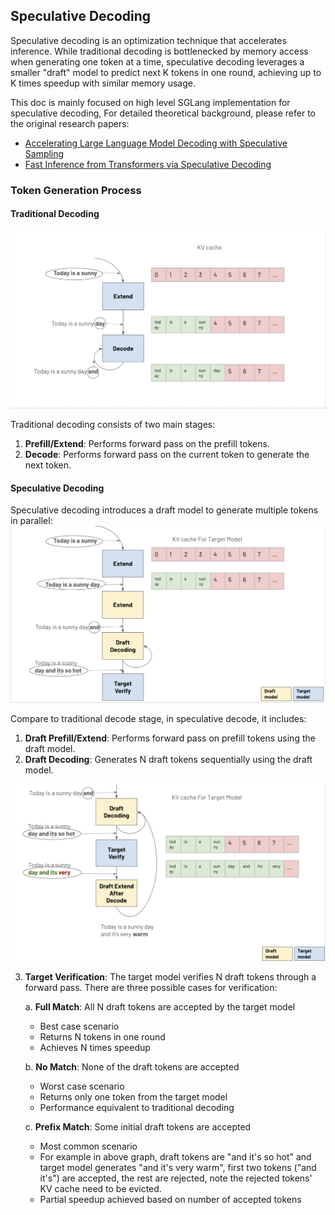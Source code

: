 ## Speculative Decoding

Speculative decoding is an optimization technique that accelerates inference. While traditional decoding is bottlenecked by memory access when generating one token at a time, speculative decoding leverages a smaller "draft" model to predict next K tokens in one round, achieving up to K times speedup with similar memory usage.

This doc is mainly focused on high level SGLang implementation for speculative decoding, For detailed theoretical background, please refer to the original research papers:
- [Accelerating Large Language Model Decoding with Speculative Sampling](https://arxiv.org/pdf/2211.17192)
- [Fast Inference from Transformers via Speculative Decoding](https://arxiv.org/pdf/2302.01318)

### Token Generation Process

#### Traditional Decoding
![Without Speculative Decoding](withoutSpec.png)

Traditional decoding consists of two main stages:
1. **Prefill/Extend**: Performs forward pass on the prefill tokens.
2. **Decode**: Performs forward pass on the current token to generate the next token.

#### Speculative Decoding
Speculative decoding introduces a draft model to generate multiple tokens in parallel:
![With Speculative Decoding 1](withSpec1.png)

Compare to traditional decode stage, in speculative decode, it includes:
1. **Draft Prefill/Extend**: Performs forward pass on prefill tokens using the draft model.
2. **Draft Decoding**: Generates N draft tokens sequentially using the draft model.

![With Speculative Decoding 2](withSpec2.png)

3. **Target Verification**: The target model verifies N draft tokens through a forward pass. There are three possible cases for verification:

   a. **Full Match**: All N draft tokens are accepted by the target model
      - Best case scenario
      - Returns N tokens in one round
      - Achieves N times speedup

   b. **No Match**: None of the draft tokens are accepted
      - Worst case scenario
      - Returns only one token from the target model
      - Performance equivalent to traditional decoding

   c. **Prefix Match**: Some initial draft tokens are accepted
      - Most common scenario
      - For example in above graph, draft tokens are "and it's so hot" and target model generates "and it's very warm", first two tokens ("and it's") are accepted, the rest are rejected, note the rejected tokens' KV cache need to be evicted.
      - Partial speedup achieved based on number of accepted tokens